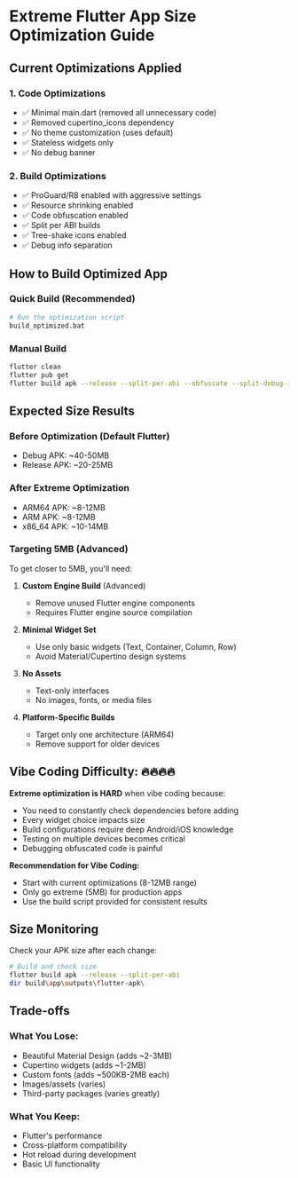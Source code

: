 # Extreme Flutter App Size Optimization Guide

## Current Optimizations Applied

### 1. Code Optimizations
- ✅ Minimal main.dart (removed all unnecessary code)
- ✅ Removed cupertino_icons dependency
- ✅ No theme customization (uses default)
- ✅ Stateless widgets only
- ✅ No debug banner

### 2. Build Optimizations
- ✅ ProGuard/R8 enabled with aggressive settings
- ✅ Resource shrinking enabled
- ✅ Code obfuscation enabled
- ✅ Split per ABI builds
- ✅ Tree-shake icons enabled
- ✅ Debug info separation

## How to Build Optimized App

### Quick Build (Recommended)
```bash
# Run the optimization script
build_optimized.bat
```

### Manual Build
```bash
flutter clean
flutter pub get
flutter build apk --release --split-per-abi --obfuscate --split-debug-info=build/debug-info --tree-shake-icons
```

## Expected Size Results

### Before Optimization (Default Flutter)
- Debug APK: ~40-50MB
- Release APK: ~20-25MB

### After Extreme Optimization
- ARM64 APK: ~8-12MB
- ARM APK: ~8-12MB
- x86_64 APK: ~10-14MB

### Targeting 5MB (Advanced)
To get closer to 5MB, you'll need:

1. **Custom Engine Build** (Advanced)
   - Remove unused Flutter engine components
   - Requires Flutter engine source compilation

2. **Minimal Widget Set**
   - Use only basic widgets (Text, Container, Column, Row)
   - Avoid Material/Cupertino design systems

3. **No Assets**
   - Text-only interfaces
   - No images, fonts, or media files

4. **Platform-Specific Builds**
   - Target only one architecture (ARM64)
   - Remove support for older devices

## Vibe Coding Difficulty: 🔥🔥🔥🔥

**Extreme optimization is HARD** when vibe coding because:

- You need to constantly check dependencies before adding
- Every widget choice impacts size
- Build configurations require deep Android/iOS knowledge
- Testing on multiple devices becomes critical
- Debugging obfuscated code is painful

**Recommendation for Vibe Coding:**
- Start with current optimizations (8-12MB range)
- Only go extreme (5MB) for production apps
- Use the build script provided for consistent results

## Size Monitoring

Check your APK size after each change:
```bash
# Build and check size
flutter build apk --release --split-per-abi
dir build\app\outputs\flutter-apk\
```

## Trade-offs

### What You Lose:
- Beautiful Material Design (adds ~2-3MB)
- Cupertino widgets (adds ~1-2MB)
- Custom fonts (adds ~500KB-2MB each)
- Images/assets (varies)
- Third-party packages (varies greatly)

### What You Keep:
- Flutter's performance
- Cross-platform compatibility
- Hot reload during development
- Basic UI functionality